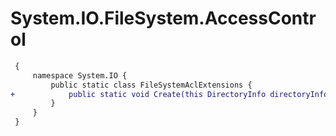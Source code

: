 # System.IO.FileSystem.AccessControl

``` diff
 {
     namespace System.IO {
         public static class FileSystemAclExtensions {
+            public static void Create(this DirectoryInfo directoryInfo, DirectorySecurity directorySecurity);
         }
     }
 }
```

